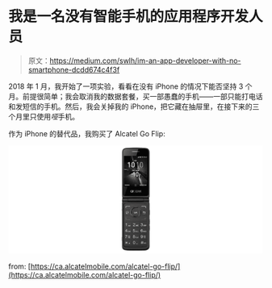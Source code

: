 # 我是一名没有智能手机的应用程序开发人员

> 原文：<https://medium.com/swlh/im-an-app-developer-with-no-smartphone-dcdd674c4f3f>

2018 年 1 月，我开始了一项实验，看看在没有 iPhone 的情况下能否坚持 3 个月。前提很简单；我会取消我的数据套餐，买一部愚蠢的手机——一部只能打电话和发短信的手机。然后，我会关掉我的 iPhone，把它藏在抽屉里，在接下来的三个月里只使用*哑*手机。

作为 iPhone 的替代品，我购买了 Alcatel Go Flip:

![](img/510d9bf9795ceb13449e4f7e774b5908.png)

from: [https://ca.alcatelmobile.com/alcatel-go-flip/](https://ca.alcatelmobile.com/alcatel-go-flip/)